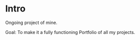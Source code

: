 # Intro

Ongoing project of mine.

Goal: To make it a fully functioning Portfolio of all my projects.
